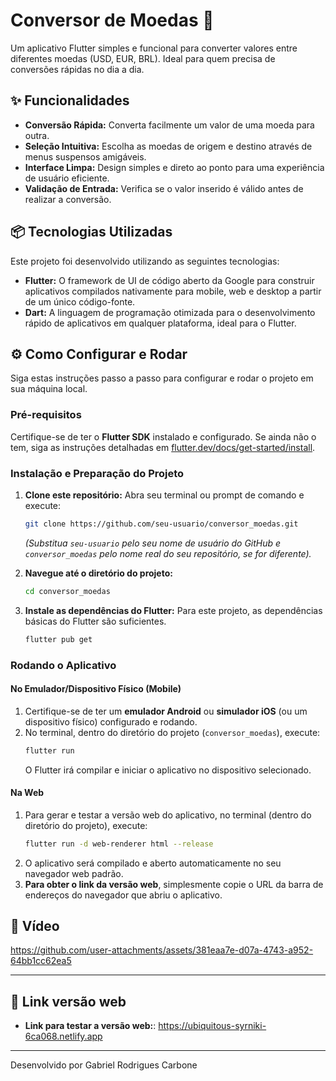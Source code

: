 # Conversor de Moedas 💱

Um aplicativo Flutter simples e funcional para converter valores entre diferentes moedas (USD, EUR, BRL). Ideal para quem precisa de conversões rápidas no dia a dia.

## ✨ Funcionalidades

* **Conversão Rápida:** Converta facilmente um valor de uma moeda para outra.
* **Seleção Intuitiva:** Escolha as moedas de origem e destino através de menus suspensos amigáveis.
* **Interface Limpa:** Design simples e direto ao ponto para uma experiência de usuário eficiente.
* **Validação de Entrada:** Verifica se o valor inserido é válido antes de realizar a conversão.

## 📦 Tecnologias Utilizadas

Este projeto foi desenvolvido utilizando as seguintes tecnologias:

* **Flutter:** O framework de UI de código aberto da Google para construir aplicativos compilados nativamente para mobile, web e desktop a partir de um único código-fonte.
* **Dart:** A linguagem de programação otimizada para o desenvolvimento rápido de aplicativos em qualquer plataforma, ideal para o Flutter.

## ⚙️ Como Configurar e Rodar

Siga estas instruções passo a passo para configurar e rodar o projeto em sua máquina local.

### Pré-requisitos

Certifique-se de ter o **Flutter SDK** instalado e configurado. Se ainda não o tem, siga as instruções detalhadas em [flutter.dev/docs/get-started/install](https://flutter.dev/docs/get-started/install).

### Instalação e Preparação do Projeto

1.  **Clone este repositório:**
    Abra seu terminal ou prompt de comando e execute:
    ```bash
    git clone https://github.com/seu-usuario/conversor_moedas.git
    ```
    *(Substitua `seu-usuario` pelo seu nome de usuário do GitHub e `conversor_moedas` pelo nome real do seu repositório, se for diferente).*

2.  **Navegue até o diretório do projeto:**
    ```bash
    cd conversor_moedas
    ```

3.  **Instale as dependências do Flutter:**
    Para este projeto, as dependências básicas do Flutter são suficientes.
    ```bash
    flutter pub get
    ```

### Rodando o Aplicativo

#### No Emulador/Dispositivo Físico (Mobile)

1.  Certifique-se de ter um **emulador Android** ou **simulador iOS** (ou um dispositivo físico) configurado e rodando.
2.  No terminal, dentro do diretório do projeto (`conversor_moedas`), execute:
    ```bash
    flutter run
    ```
    O Flutter irá compilar e iniciar o aplicativo no dispositivo selecionado.

#### Na Web

1.  Para gerar e testar a versão web do aplicativo, no terminal (dentro do diretório do projeto), execute:
    ```bash
    flutter run -d web-renderer html --release
    ```
2.  O aplicativo será compilado e aberto automaticamente no seu navegador web padrão.
3.  **Para obter o link da versão web**, simplesmente copie o URL da barra de endereços do navegador que abriu o aplicativo.

## 📸 Vídeo

https://github.com/user-attachments/assets/381eaa7e-d07a-4743-a952-64bb1cc62ea5

---

## 🔗 Link versão web

* **Link para testar a versão web:**: https://ubiquitous-syrniki-6ca068.netlify.app

---

Desenvolvido por Gabriel Rodrigues Carbone
